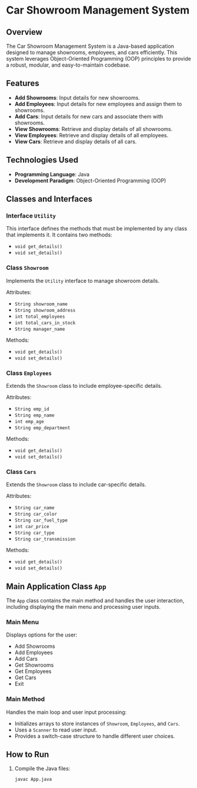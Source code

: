 # Car Showroom Management System

## Overview

The Car Showroom Management System is a Java-based application designed to manage showrooms, employees, and cars efficiently. This system leverages Object-Oriented Programming (OOP) principles to provide a robust, modular, and easy-to-maintain codebase.

## Features

- **Add Showrooms**: Input details for new showrooms.
- **Add Employees**: Input details for new employees and assign them to showrooms.
- **Add Cars**: Input details for new cars and associate them with showrooms.
- **View Showrooms**: Retrieve and display details of all showrooms.
- **View Employees**: Retrieve and display details of all employees.
- **View Cars**: Retrieve and display details of all cars.

## Technologies Used

- **Programming Language**: Java
- **Development Paradigm**: Object-Oriented Programming (OOP)

## Classes and Interfaces

### Interface `Utility`

This interface defines the methods that must be implemented by any class that implements it. It contains two methods:

- `void get_details()`
- `void set_details()`

### Class `Showroom`

Implements the `Utility` interface to manage showroom details.

Attributes:
- `String showroom_name`
- `String showroom_address`
- `int total_employees`
- `int total_cars_in_stock`
- `String manager_name`

Methods:
- `void get_details()`
- `void set_details()`

### Class `Employees`

Extends the `Showroom` class to include employee-specific details.

Attributes:
- `String emp_id`
- `String emp_name`
- `int emp_age`
- `String emp_department`

Methods:
- `void get_details()`
- `void set_details()`

### Class `Cars`

Extends the `Showroom` class to include car-specific details.

Attributes:
- `String car_name`
- `String car_color`
- `String car_fuel_type`
- `int car_price`
- `String car_type`
- `String car_transmission`

Methods:
- `void get_details()`
- `void set_details()`

## Main Application Class `App`

The `App` class contains the main method and handles the user interaction, including displaying the main menu and processing user inputs.

### Main Menu

Displays options for the user:
- Add Showrooms
- Add Employees
- Add Cars
- Get Showrooms
- Get Employees
- Get Cars
- Exit

### Main Method

Handles the main loop and user input processing:
- Initializes arrays to store instances of `Showroom`, `Employees`, and `Cars`.
- Uses a `Scanner` to read user input.
- Provides a switch-case structure to handle different user choices.

## How to Run

1. Compile the Java files:
   ```sh
   javac App.java
